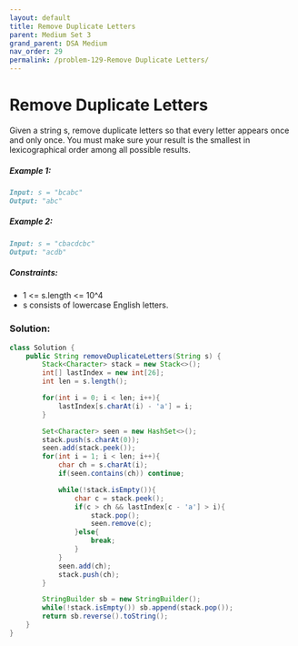 ```yaml
---
layout: default
title: Remove Duplicate Letters
parent: Medium Set 3
grand_parent: DSA Medium
nav_order: 29
permalink: /problem-129-Remove Duplicate Letters/
---
```

# Remove Duplicate Letters
Given a string s, remove duplicate letters so that every letter appears once and only once. You must make sure your result is the smallest in lexicographical order among all possible results.

##### Example 1:
```markdown
Input: s = "bcabc"
Output: "abc"
```
##### Example 2:
```markdown
Input: s = "cbacdcbc"
Output: "acdb"
```
##### Constraints:
* 1 <= s.length <= 10^4
* s consists of lowercase English letters.

### Solution:
```java
class Solution {
    public String removeDuplicateLetters(String s) {
        Stack<Character> stack = new Stack<>();
        int[] lastIndex = new int[26];
        int len = s.length();

        for(int i = 0; i < len; i++){
            lastIndex[s.charAt(i) - 'a'] = i;
        }

        Set<Character> seen = new HashSet<>();
        stack.push(s.charAt(0));
        seen.add(stack.peek());
        for(int i = 1; i < len; i++){
            char ch = s.charAt(i);
            if(seen.contains(ch)) continue;

            while(!stack.isEmpty()){
                char c = stack.peek();
                if(c > ch && lastIndex[c - 'a'] > i){
                    stack.pop();
                    seen.remove(c);
                }else{
                    break;
                }
            }
            seen.add(ch);
            stack.push(ch);
        }

        StringBuilder sb = new StringBuilder();
        while(!stack.isEmpty()) sb.append(stack.pop());
        return sb.reverse().toString();
    }
}
```